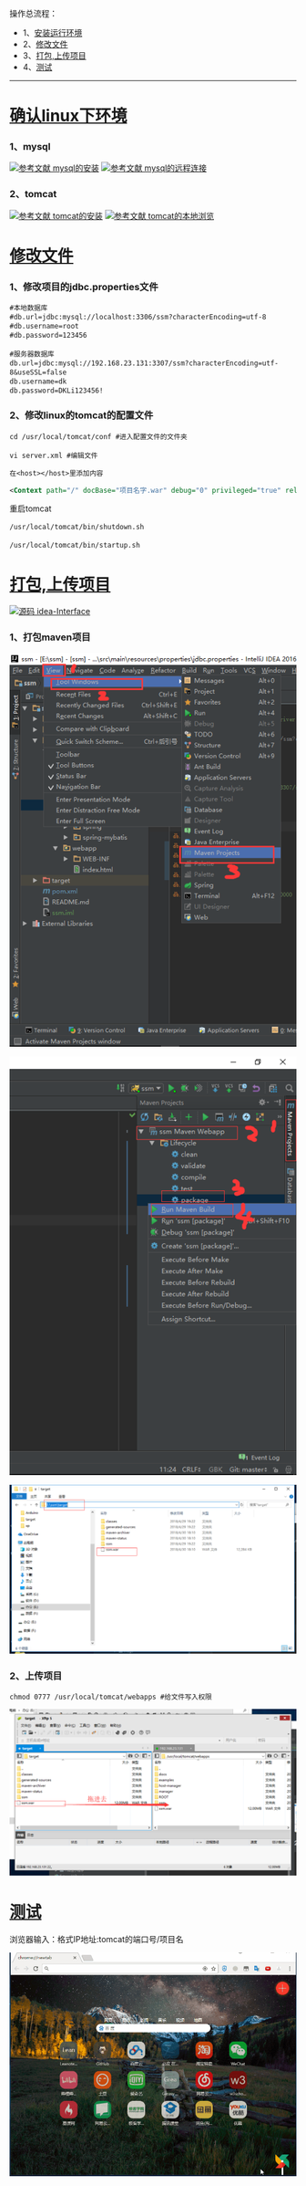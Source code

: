操作总流程：
- 1、[安装运行环境](#java-01)
- 2、[修改文件](#java-02)
- 3、[打包,上传项目](#java-03)
- 4、[测试](#java-04)

----------

# <a name="java-01" href="#" >确认linux下环境</a>
### 1、mysql
[![](https://img.shields.io/badge/参考文献-mysql的安装-yellow.svg "参考文献 mysql的安装")](https://github.com/OurNotes/CCN/blob/master/4.%E6%9C%8D%E5%8A%A1%E5%99%A8/1.linux/2.linux%E4%B9%8B%E5%AE%89%E8%A3%85%E8%BD%AF%E4%BB%B6/8-Linux%E4%B9%8B%E7%A6%BB%E7%BA%BF%E5%AE%89%E8%A3%85MySql.md)
[![](https://img.shields.io/badge/参考文献-mysql的远程连接-yellow.svg "参考文献 mysql的远程连接")](https://github.com/OurNotes/CCN/blob/master/5.%E6%95%B0%E6%8D%AE%E5%BA%93/2.%E6%95%B0%E6%8D%AE%E5%BA%93%E4%B9%8B%E5%AD%A6%E4%B9%A0/1.Navicat%20Premium%E8%BF%9E%E6%8E%A5%E8%99%9A%E6%8B%9F%E6%9C%BA%E7%9A%84mysql.md)
### 2、tomcat
[![](https://img.shields.io/badge/参考文献-tomcat的安装-yellow.svg "参考文献 tomcat的安装")](https://github.com/OurNotes/CCN/blob/master/4.%E6%9C%8D%E5%8A%A1%E5%99%A8/3.tomcat/1.tomcat%E4%B9%8B%E5%AD%A6%E4%B9%A0/1-tomcat%E4%B9%8B%E5%AE%89%E8%A3%85%E9%85%8D%E7%BD%AE.md)
[![](https://img.shields.io/badge/参考文献-tomcat的本地浏览-yellow.svg "参考文献 tomcat的本地浏览")](https://github.com/OurNotes/CCN/blob/master/4.%E6%9C%8D%E5%8A%A1%E5%99%A8/3.tomcat/1.tomcat%E4%B9%8B%E5%AD%A6%E4%B9%A0/2-tomcat%E4%B9%8B%E6%9C%AC%E5%9C%B0%E6%B5%8F%E8%A7%88%E5%99%A8%E8%AE%BF%E9%97%AE.md)

# <a name="java-02" href="#" >修改文件</a>
### 1、修改项目的jdbc.properties文件
```properties
#本地数据库
#db.url=jdbc:mysql://localhost:3306/ssm?characterEncoding=utf-8
#db.username=root
#db.password=123456

#服务器数据库
db.url=jdbc:mysql://192.168.23.131:3307/ssm?characterEncoding=utf-8&useSSL=false
db.username=dk
db.password=DKLi123456!
```
### 2、修改linux的tomcat的配置文件
```shell
cd /usr/local/tomcat/conf #进入配置文件的文件夹

vi server.xml #编辑文件

```

`在<host></host>里添加内容`

```xml
<Context path="/" docBase="项目名字.war" debug="0" privileged="true" reloadable="true"/>
```

重启tomcat

```shell
/usr/local/tomcat/bin/shutdown.sh

/usr/local/tomcat/bin/startup.sh
```
# <a name="java-03" href="#" >打包,上传项目</a>
[![](https://img.shields.io/badge/源码-idea--Interface-blue.svg "源码 idea-Interface")](https://github.com/lidekai/idea-Interface.git)

### 1、打包maven项目
![](image/1-1.png)

![](image/1-2.png)

![](image/1-3.png)

### 2、上传项目
```shell
chmod 0777 /usr/local/tomcat/webapps #给文件写入权限

```

![](image/1-4.png)

# <a name="java-04" href="#" >测试</a>
浏览器输入：格式IP地址:tomcat的端口号/项目名

![](image/1-5.gif)